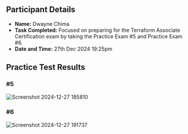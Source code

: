 ## Participant Details

- **Name:** Dwayne Chima
- **Task Completed:** Focused on preparing for the Terraform Associate Certification exam by taking the Practice Exam #5 and Practice Exam #6.
- **Date and Time:** 27th Dec 2024 19:25pm

## Practice Test Results
### #5

![Screenshot 2024-12-27 185810](https://github.com/user-attachments/assets/07cf36ce-1e12-43fe-a680-e03ef32fc9fe)

### #6

![Screenshot 2024-12-27 191737](https://github.com/user-attachments/assets/130e9368-4245-40b4-ae31-7aeb6faac443)
